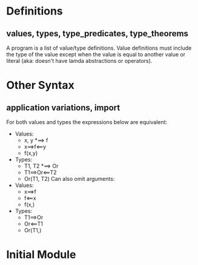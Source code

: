 # Definitions
## values, types, type\_predicates, type\_theorems
A program is a list of value/type definitions.
Value definitions must include the type of the value except
when the value is equal to another value or literal
(aka: doesn't have lamda abstractions or operators).
# Other Syntax
## application variations, import
For both values and types the expressions below are equivalent:
- Values:
  - x, y *==> f
  - x==>f<==y
  - f(x,y)
- Types:
  - T1, T2 *==> Or
  - T1==>Or<==T2
  - Or(T1, T2)
Can also omit arguments:
- Values:
  - x==>f
  - f<==x
  - f(x,)
- Types:
  - T1==>Or
  - Or<==T1
  - Or(T1,)
# Initial Module
